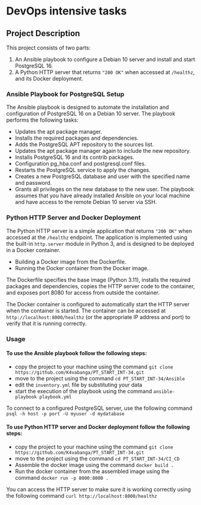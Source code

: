 # DevOps intensive tasks
## Project Description
This project consists of two parts:
1. An Ansible playbook to configure a Debian 10 server and install and start PostgreSQL 16.
2. A Python HTTP server that returns `"200 OK"` when accessed at `/healthz`, and its Docker deployment.
### Ansible Playbook for PostgreSQL Setup
The Ansible playbook is designed to automate the installation and configuration of PostgreSQL 16 on a Debian 10 server. The playbook performs the following tasks:
- Updates the apt package manager.
- Installs the required packages and dependencies.
- Adds the PostgreSQL APT repository to the sources list.
- Updates the apt package manager again to include the new repository.
- Installs PostgreSQL 16 and its contrib packages.
- Configuration  pg_hba.conf and postgresql.conf files.
- Restarts the PostgreSQL service to apply the changes.
- Creates a new PostgreSQL database and user with the specified name and password.
- Grants all privileges on the new database to the new user.
The playbook assumes that you have already installed Ansible on your local machine and have access to the remote Debian 10 server via SSH.
### Python HTTP Server and Docker Deployment
The Python HTTP server is a simple application that returns `"200 OK"` when accessed at the `/healthz` endpoint. The application is implemented using the built-in `http.server` module in Python 3, and is designed to be deployed in a Docker container.
- Building a Docker image from the Dockerfile.
- Running the Docker container from the Docker image.

The Dockerfile specifies the base image (Python 3.11), installs the required packages and dependencies, copies the HTTP server code to the container, and exposes port 8080 for access from outside the container.

The Docker container is configured to automatically start the HTTP server when the container is started. The container can be accessed at `http://localhost:8000/healthz` (or the appropriate IP address and port) to verify that it is running correctly.
### Usage
#### To use the Ansible playbook follow the following steps:
- copy the project to your machine using the command `git clone https://github.com/K4vabanga/PT_START_INT-34.git`
- move to the project using the command `cd PT_START_INT-34/Ansible`
- edit the `inventory.yml` file by substituting your data
- start the execution of the playbook using the command `ansible-playbook playbook.yml`

To connect to a configured PostgreSQL server, use the following command `psql -h host -p port -U myuser -d mydatabase`
#### To use Python HTTP server and Docker deployment follow the following steps:
- copy the project to your machine using the command `git clone https://github.com/K4vabanga/PT_START_INT-34.git`
- move to the project using the command `cd PT_START_INT-34/CI_CD`
- Assemble the docker image using the command `docker build .`
- Run the docker container from the assembled image using the command `docker run -p 8000:8000 .`

You can access the HTTP server to make sure it is working correctly using the following command `curl http://localhost:8000/healthz`
